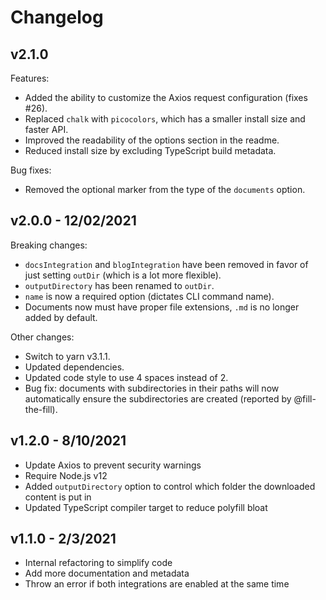 # Changelog

## v2.1.0

Features:

-   Added the ability to customize the Axios request configuration (fixes #26).
-   Replaced `chalk` with `picocolors`, which has a smaller install size and faster API.
-   Improved the readability of the options section in the readme.
-   Reduced install size by excluding TypeScript build metadata.

Bug fixes:

-   Removed the optional marker from the type of the `documents` option.

## v2.0.0 - 12/02/2021

Breaking changes:

-   `docsIntegration` and `blogIntegration` have been removed in favor of just setting `outDir` (which is a lot more flexible).
-   `outputDirectory` has been renamed to `outDir`.
-   `name` is now a required option (dictates CLI command name).
-   Documents now must have proper file extensions, `.md` is no longer added by default.

Other changes:

-   Switch to yarn v3.1.1.
-   Updated dependencies.
-   Updated code style to use 4 spaces instead of 2.
-   Bug fix: documents with subdirectories in their paths will now automatically ensure the subdirectories are created (reported by @fill-the-fill).

## v1.2.0 - 8/10/2021

-   Update Axios to prevent security warnings
-   Require Node.js v12
-   Added `outputDirectory` option to control which folder the downloaded content is put in
-   Updated TypeScript compiler target to reduce polyfill bloat

## v1.1.0 - 2/3/2021

-   Internal refactoring to simplify code
-   Add more documentation and metadata
-   Throw an error if both integrations are enabled at the same time
